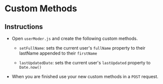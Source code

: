 # Custom Methods

## Instructions

* Open `userModer.js` and create the following custom methods.

  * `setFullName`: sets the current user's `fullName` property to their lastName appended to their `firstName`

  * `lastUpdatedDate`: sets the current user's `lastUpdated` property to `Date.now()`

* When you are finished use your new custom methods in a `POST` request.
